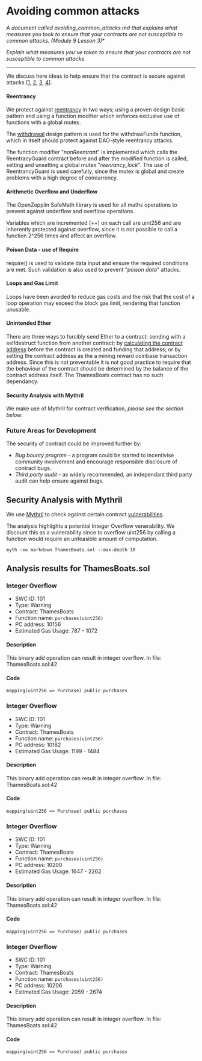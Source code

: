 
# Avoiding common attacks

*A document called avoiding_common_attacks.md that explains what measures you took to ensure that your contracts are not susceptible to common attacks. (Module 9 Lesson 3)**

*Explain what measures you’ve taken to ensure that your contracts are not susceptible to common attacks*

---
We discuss here ideas to help ensure that the contract is secure against attacks [[1](https://www.kingoftheether.com/contract-safety-checklist.html), [2](https://consensys.github.io/smart-contract-best-practices/known_attacks/), [3](https://medium.com/coinmonks/common-attacks-in-solidity-and-how-to-defend-against-them-9bc3994c7c18), [4](https://solidity.readthedocs.io/en/v0.4.24/security-considerations.html#security-considerations)].

#### Reentrancy
We protect against [reentrancy](https://consensys.github.io/smart-contract-best-practices/known_attacks/) in two ways; using a proven design basic pattern and using a function modifier which enforces exclusive use of functions with a global mutex. 

The [withdrawal](https://solidity.readthedocs.io/en/v0.4.24/common-patterns.html) design pattern is used for the withdrawFunds function, which in itself should protect against DAO-style reentrancy attacks. 

The function modifier "*nonReentrant*" is implemented which calls the ReentracyGuard contract before and after the modified function is called, setting and unsetting a global mutex "*reenrancy_lock*". The use of ReentrancyGuard is used carefully, since the mutex is global and create problems with a high degree of concurrency. 

#### Arithmetic Overflow and Underflow
The OpenZepplin SafeMath library is used for all maths operations to prevent against underflow and overflow operations.

Variables which are incremented (++) on each call are uint256 and are inherently protected against overflow, since it is not possible to call a function 2^256 times and affect an overflow.


#### Poison Data - use of Require
require() is used to validate data input and ensure the required conditions are met. Such validation is also used to prevent "*poison data*" attacks.


#### Loops and Gas Limit
Loops have been avoided to reduce gas costs and the risk that the cost of a loop operation may exceed the block gas limit, rendering that function unusable.  

#### Unintended Ether
There are three ways to forcibly send Ether to a contract: sending with a selfdestruct function from another contract; by [calculating the contract address](https://ethereum.stackexchange.com/questions/760/how-is-the-address-of-an-ethereum-contract-computed) before the contract is created and funding that address; or by setting the contract address as the a mining reward coinbase transaction address. Since this is not preventable it is not good practice to require that the behaviour of the contract should be determined by the balance of the contract address itself. The ThamesBoats contract has no such dependancy.

#### Security Analysis with Mythril
We make use of Mythril for contract verification, *please see the section below*.


### Future Areas for Development 
The security of contract could be improved further by:
* *Bug bounty program* - a program could be started to incentivise community involvement and encourage responsible disclosure of contract bugs.
* *Third party audit* - as widely recommended, an independant  third party audit can help ensure against bugs.

                                           

## Security Analysis with Mythril
We use [Mythril](https://mythx.io/) to check against certain contract [vulnerabilities](https://github.com/ConsenSys/mythril-classic/wiki/Mythril-Detection-Capabilities). 

The analysis highlights a potential Integer Overflow venerability. We discount this as a vulnerability since to overflow uint256 by calling a function would require an unfeasible amount of computation.

```
myth -xo markdown ThamesBoats.sol --max-depth 10
```
## Analysis results for ThamesBoats.sol


### Integer Overflow
- SWC ID: 101
- Type: Warning
- Contract: ThamesBoats
- Function name: `purchases(uint256)`
- PC address: 10156
- Estimated Gas Usage: 787 - 1072

#### Description

This binary add operation can result in integer overflow.
In file: ThamesBoats.sol:42

#### Code

```
mapping(uint256 => Purchase) public purchases
```

### Integer Overflow
- SWC ID: 101
- Type: Warning
- Contract: ThamesBoats
- Function name: `purchases(uint256)`
- PC address: 10162
- Estimated Gas Usage: 1199 - 1484

#### Description

This binary add operation can result in integer overflow.
In file: ThamesBoats.sol:42

#### Code

```
mapping(uint256 => Purchase) public purchases
```

### Integer Overflow
- SWC ID: 101
- Type: Warning
- Contract: ThamesBoats
- Function name: `purchases(uint256)`
- PC address: 10200
- Estimated Gas Usage: 1647 - 2262

#### Description

This binary add operation can result in integer overflow.
In file: ThamesBoats.sol:42

#### Code

```
mapping(uint256 => Purchase) public purchases
```

### Integer Overflow
- SWC ID: 101
- Type: Warning
- Contract: ThamesBoats
- Function name: `purchases(uint256)`
- PC address: 10206
- Estimated Gas Usage: 2059 - 2674

#### Description

This binary add operation can result in integer overflow.
In file: ThamesBoats.sol:42

#### Code

```
mapping(uint256 => Purchase) public purchases
```

